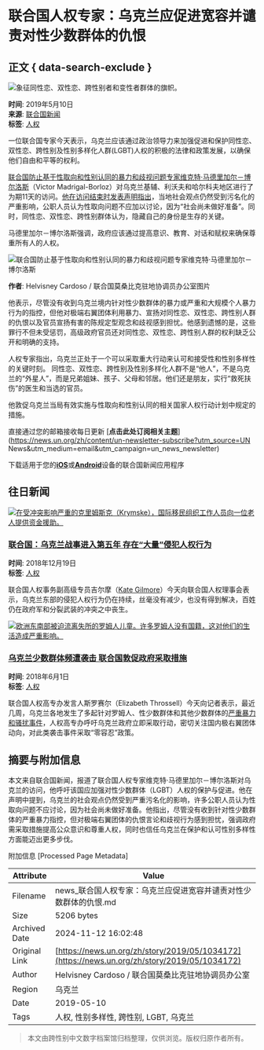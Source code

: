 # 联合国人权专家：乌克兰应促进宽容并谴责对性少数群体的仇恨

## 正文 { data-search-exclude }


![象征同性恋、双性恋、跨性别者和变性者群体的旗帜。](https://global.unitednations.entermediadb.net/assets/mediadb/services/module/asset/downloads/preset/assets/2016/05/24420/image1170x530cropped.jpg)

**时间**: 2019年5月10日  
**来源**: [联合国新闻](https://news.un.org/zh/story/2019/05/1034172)  
**标签**: [人权](https://zh/news/topic/human-rights)  

一位联合国专家今天表示，乌克兰应该通过政治领导力来加强促进和保护同性恋、双性恋、跨性别及性别多样化人群(LGBT)人权的积极的法律和政策发展，以确保他们自由和平等的权利。

[联合国防止基于性取向和性别认同的暴力和歧视问题专家维克特·马德里加尔－博尔洛斯](https://www.ohchr.org/CH/Issues/SexualOrientationGender/Pages/Index.aspx)（Victor Madrigal-Borloz）对乌克兰基辅、利沃夫和哈尔科夫地区进行了为期11天的访问。[他在访问结束时发表声明指出](https://www.ohchr.org/EN/NewsEvents/Pages/DisplayNews.aspx?NewsID=24587&LangID=E)，当地社会观点仍然受到污名化的严重影响，公职人员认为性取向问题不应加以讨论，因为“社会尚未做好准备”。同时，同性恋、双性恋、跨性别群体认为，隐藏自己的身份是生存的关键。

马德里加尔－博尔洛斯强调，政府应该通过提高意识、教育、对话和赋权来确保尊重所有人的人权。

![联合国防止基于性取向和性别认同的暴力和歧视问题专家维克特·马德里加尔－博尔洛斯](https://global.unitednations.entermediadb.net/assets/mediadb/services/module/asset/downloads/preset/assets/2018/12/18-12-10_Victor_Madrigal-Borloz.jpg/image1170x530cropped.jpg)

**作者**: Helvisney Cardoso / 联合国莫桑比克驻地协调员办公室图片

他表示，尽管没有收到乌克兰境内针对性少数群体的暴力或严重和大规模个人暴力行为的指控，但他对极端右翼团体利用暴力、宣扬对同性恋、双性恋、跨性别人群的仇恨以及官员宣扬有害的陈规定型观念和歧视感到担忧。他感到遗憾的是，这些罪行不但未受惩罚，高级政府官员还对同性恋、双性恋、跨性别人群的权利缺乏公开和明确的支持。

人权专家指出，乌克兰正处于一个可以采取重大行动来认可和接受性和性别多样性的关键时刻。 同性恋、双性恋、跨性别及性别多样化人群不是“他人”，不是乌克兰的“外星人”，而是兄弟姐妹、孩子、父母和邻居。他们还是朋友，实行“救死扶伤”的医生和当选的官员。

他敦促乌克兰当局有效实施与性取向和性别认同的相关国家人权行动计划中规定的措施。

直接通过您的邮箱接收每日更新 [**点击此处订阅相关主题**](https://news.un.org/zh/content/un-newsletter-subscribe?utm_source=UN News&utm_medium=email&utm_campaign=un_news_newsletter)

下载适用于您的[**iOS**](https://itunes.apple.com/us/app/un-news-reader/id496893005?mt=8)或[**Android**](https://play.google.com/store/apps/details?id=org.un.mobile.news&hl=en)设备的联合国新闻应用程序

## 往日新闻

[![在受冲突影响严重的克里姆斯克（Krymske），国际移民组织工作人员向一位老人提供资金援助。](https://global.unitednations.entermediadb.net/assets/mediadb/services/module/asset/downloads/preset/assets/2018/06/13-06-2018-Ukraine-IOM-assistance.jpg/image350x235cropped.jpg)](https://news.un.org/zh/story/2018/12/1025151)

### [联合国：乌克兰战事进入第五年 存在“大量”侵犯人权行为](https://news.un.org/zh/story/2018/12/1025151)

**时间**: 2018年12月19日  
**标签**: [人权](https://zh/news/topic/human-rights)  

联合国人权事务副高级专员吉尔摩（[Kate Gilmore](https://www.ohchr.org/CH/AboutUs/Pages/KateGilmore.aspx)）今天向联合国人权理事会表示，乌克兰东部的侵犯人权行为仍在持续，丝毫没有减少，也没有得到解决，百姓仍在政府军和分裂武装的冲突之中丧生。

[![欧洲东南部被迫流离失所的罗姆人儿童。许多罗姆人没有国籍，这对他们的生活造成严重影响。](https://global.unitednations.entermediadb.net/assets/mediadb/services/module/asset/downloads/preset/assets/2012/08/15307/image350x235cropped.jpg)](https://news.un.org/zh/story/2018/06/1010021)

### [乌克兰少数群体频遭袭击 联合国敦促政府采取措施](https://news.un.org/zh/story/2018/06/1010021)

**时间**: 2018年6月1日  
**标签**: [人权](https://zh/news/topic/human-rights)  

联合国人权高专办发言人斯罗赛尔（Elizabeth Throssell）今天向记者表示，最近几周，乌克兰各地发生了多起针对罗姆人、性少数群体和其他少数群体的[严重暴力和骚扰事件](http://www.ohchr.org/EN/NewsEvents/Pages/DisplayNews.aspx?NewsID=23166&LangID=E)，人权高专办呼吁乌克兰政府立即采取行动，密切关注国内极右翼团体动向，对此类袭击事件采取“零容忍”政策。

## 摘要与附加信息

<!-- tcd_abstract -->
本文来自联合国新闻，报道了联合国人权专家维克特·马德里加尔－博尔洛斯对乌克兰的访问，他呼吁该国应加强对性少数群体（LGBT）人权的保护与促进。他在声明中提到，乌克兰的社会观点仍然受到严重污名化的影响，许多公职人员认为性取向问题不应讨论，因为社会尚未做好准备。他指出，尽管没有收到针对性少数群体的严重暴力指控，但对极端右翼团体的仇恨言论和歧视行为感到担忧，强调政府需采取措施提高公众意识和尊重人权，同时也信任乌克兰在保护和认可性别多样性方面能迈出更多步伐。
<!-- tcd_abstract_end -->

附加信息 [Processed Page Metadata]

| Attribute       | Value                                  |
|-----------------|----------------------------------------|
| Filename        | news_联合国人权专家：乌克兰应促进宽容并谴责对性少数群体的仇恨.md                             |
| Size            | 5206 bytes                           |
| Archived Date   | 2024-11-12 16:02:48                             |
| Original Link   | [https://news.un.org/zh/story/2019/05/1034172](https://news.un.org/zh/story/2019/05/1034172)                       |
| Author          | Helvisney Cardoso / 联合国莫桑比克驻地协调员办公室                               |
| Region          | 乌克兰                               |
| Date            | 2019-05-10                                 |
| Tags            | 人权, 性别多样性, 跨性别, LGBT, 乌克兰                                 |
>
> 本文由跨性别中文数字档案馆归档整理，仅供浏览。版权归原作者所有。
>